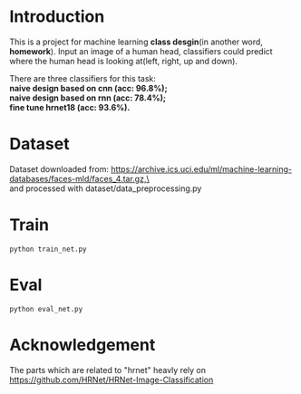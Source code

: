 # Introduction
This is a project for machine learning **class desgin**(in another word, **homework**).
Input an image of a human head, classifiers could predict where the human head is looking at(left, right, up and down).

There are three classifiers for this task:<br>
**naive design based on cnn (acc: 96.8%);**<br>
**naive design based on rnn (acc: 78.4%);**<br>
**fine tune hrnet18 (acc: 93.6%).**<br>

# Dataset
Dataset downloaded from: https://archive.ics.uci.edu/ml/machine-learning-databases/faces-mld/faces_4.tar.gz,\<br>
and processed with dataset/data_preprocessing.py

# Train
    python train_net.py

# Eval
    python eval_net.py

# Acknowledgement
The parts which are related to "hrnet" heavly rely on https://github.com/HRNet/HRNet-Image-Classification
